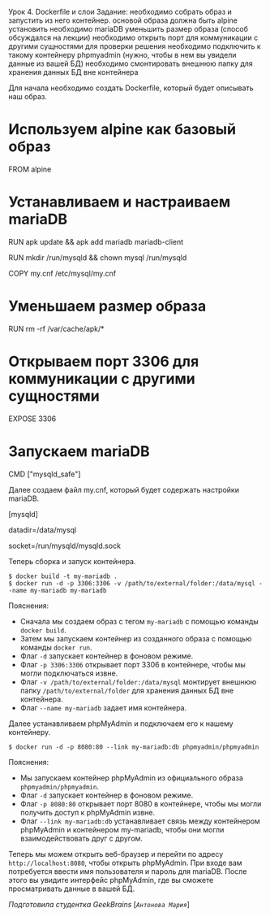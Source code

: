Урок 4. Dockerfile и слои
Задание: необходимо собрать образ и запустить из него контейнер.
основой образа должна быть alpine
установить необходимо mariaDB
уменьшить размер образа (способ обсуждался на лекции)
необходимо открыть порт для коммуникации с другими сущностями
для проверки решения необходимо подключить к такому контейнеру phpmyadmin 
(нужно, чтобы в нем вы увидели данные из вашей БД)
необходимо смонтировать внешнюю папку для хранения данных БД вне контейнера

Для начала необходимо создать Dockerfile, который будет описывать наш образ.

# Используем alpine как базовый образ

FROM alpine

# Устанавливаем и настраиваем mariaDB

RUN apk update && apk add mariadb mariadb-client

RUN mkdir /run/mysqld && chown mysql /run/mysqld

COPY my.cnf /etc/mysql/my.cnf

# Уменьшаем размер образа

RUN rm -rf /var/cache/apk/*

# Открываем порт 3306 для коммуникации с другими сущностями

EXPOSE 3306

# Запускаем mariaDB

CMD ["mysqld_safe"]

Далее создаем файл my.cnf, который будет содержать настройки mariaDB.

[mysqld]

datadir=/data/mysql

socket=/run/mysqld/mysqld.sock

Теперь сборка и запуск контейнера.

```
$ docker build -t my-mariadb .
$ docker run -d -p 3306:3306 -v /path/to/external/folder:/data/mysql --name my-mariadb my-mariadb
```

Пояснения:

- Сначала мы создаем образ с тегом `my-mariadb` с помощью команды `docker build`.
- Затем мы запускаем контейнер из созданного образа с помощью команды `docker run`.
- Флаг `-d` запускает контейнер в фоновом режиме.
- Флаг `-p 3306:3306` открывает порт 3306 в контейнере, чтобы мы могли подключаться извне.
- Флаг `-v /path/to/external/folder:/data/mysql` монтирует внешнюю папку `/path/to/external/folder`
 для хранения данных БД вне контейнера.
- Флаг `--name my-mariadb` задает имя контейнера.

Далее устанавливаем phpMyAdmin и подключаем его к нашему контейнеру.

```
$ docker run -d -p 8080:80 --link my-mariadb:db phpmyadmin/phpmyadmin
```

Пояснения:

- Мы запускаем контейнер phpMyAdmin из официального образа `phpmyadmin/phpmyadmin`.
- Флаг `-d` запускает контейнер в фоновом режиме.
- Флаг `-p 8080:80` открывает порт 8080 в контейнере, чтобы мы могли получить доступ к phpMyAdmin извне.
- Флаг `--link my-mariadb:db` устанавливает связь между контейнером phpMyAdmin и контейнером my-mariadb,
 чтобы они могли взаимодействовать друг с другом.

Теперь мы можем открыть веб-браузер и перейти по адресу `http://localhost:8080`,
 чтобы открыть phpMyAdmin. При входе вам потребуется ввести имя пользователя и пароль для mariaDB.
  После этого вы увидите интерфейс phpMyAdmin, где вы сможете просматривать данные в вашей БД.

  *Подготовила студентка GeekBrains* [*`Антонова Мария`*]